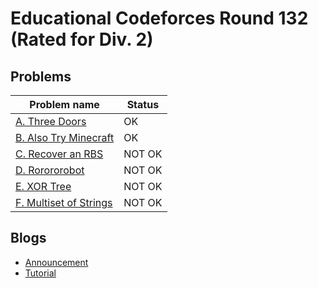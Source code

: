# Educational Codeforces Round 132 (Rated for Div. 2)

## Problems

|Problem name|Status|
|------------|---------|
| [A. Three Doors](problems/A._Three_Doors.md)|OK|
| [B. Also Try Minecraft](problems/B._Also_Try_Minecraft.md)|OK|
| [C. Recover an RBS](problems/C._Recover_an_RBS.md)|NOT OK|
| [D. Rorororobot](problems/D._Rorororobot.md)|NOT OK|
| [E. XOR Tree](problems/E._XOR_Tree.md)|NOT OK|
| [F. Multiset of Strings](problems/F._Multiset_of_Strings.md)|NOT OK|
## Blogs

- [Announcement](blogs/Announcement.md)
- [Tutorial](blogs/Tutorial.md)
